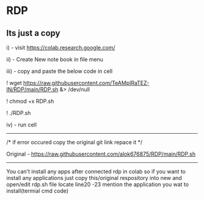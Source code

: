 # RDP
Its just a copy
---------------------------------------------------------------------------------------------------------



i)   - visit https://colab.research.google.com/

ii)  - Create New note book in file menu

iii) - copy and paste the below code in cell

! wget https://raw.githubusercontent.com/TeAMpIRaTEZ-IN/RDP/main/RDP.sh &> /dev/null

! chmod +x RDP.sh

! ./RDP.sh  



iv) - run cell



----------------------------------------------------------------------------------------------------------------------------------------
/* if error occured copy the original git link repace it  */

Original - https://raw.githubusercontent.com/alok676875/RDP/main/RDP.sh

----------------------------------------------------------------------------------------------------------------------------------------
You can't install any apps after connected rdp in colab so if you want to install any applications just copy this/original respository into new and open/edit rdp.sh file locate line20 -23 mention the application you wat to install(termial cmd code) 
